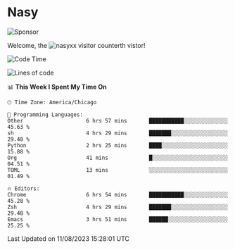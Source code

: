 # Nasy

<!--
<p align="center">
<img height="200" src="https://github-readme-stats.vercel.app/api?username=nasyxx&count_private=true&show_icons=true&theme=dracula&include_all_commits=true"/>
<img height="200" src="https://github-readme-stats.vercel.app/api/top-langs/?username=nasyxx&theme=dracula&hide=html,jupyter+notebook&count_private=true&show_icons=true"/>
</p>

  
----------------
-->

![Sponsor](https://img.shields.io/static/v1.svg?label=Sponsor&message=%E2%9D%A4&logo=GitHub&style=flat&color=pink)
 
Welcome, the ![nasyxx visitor counter](https://count.getloli.com/get/@nasyxx?theme=rule34)th vistor!
 
<!--START_SECTION:waka-->
![Code Time](http://img.shields.io/badge/Code%20Time-3%2C634%20hrs%2012%20mins-blue)

![Lines of code](https://img.shields.io/badge/From%20Hello%20World%20I%27ve%20Written-6.3%20million%20lines%20of%20code-blue)

📊 **This Week I Spent My Time On** 

```text
🕑︎ Time Zone: America/Chicago

💬 Programming Languages: 
Other                    6 hrs 57 mins       ███████████░░░░░░░░░░░░░░   45.63 % 
sh                       4 hrs 29 mins       ███████░░░░░░░░░░░░░░░░░░   29.48 % 
Python                   2 hrs 25 mins       ████░░░░░░░░░░░░░░░░░░░░░   15.88 % 
Org                      41 mins             █░░░░░░░░░░░░░░░░░░░░░░░░   04.51 % 
TOML                     13 mins             ░░░░░░░░░░░░░░░░░░░░░░░░░   01.49 % 

🔥 Editors: 
Chrome                   6 hrs 54 mins       ███████████░░░░░░░░░░░░░░   45.28 % 
Zsh                      4 hrs 29 mins       ███████░░░░░░░░░░░░░░░░░░   29.48 % 
Emacs                    3 hrs 51 mins       ██████░░░░░░░░░░░░░░░░░░░   25.25 % 
```


 Last Updated on 11/08/2023 15:28:01 UTC
<!--END_SECTION:waka-->

<!-- ![visitors](https://visitor-badge.laobi.icu/badge?page_id=nasyxx.nasyxx) -->
